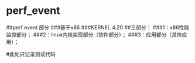 # perf_event
##perf event 部分
###基于x86
###KERNEL 4.20
##三部分：
###1：x86性能监控部分；
###2：linux内核实现部分（软件部分）；
###3：应用部分（具体应用）；

#此处只记录测试代码

